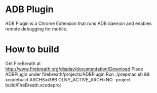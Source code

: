 # ADB Plugin

ADB Plugin is a Chrome Extension that runs ADB daemon and enables remote debugging for mobile.

# How to build
Get FireBreath at http://www.firebreath.org/display/documentation/Download
Place ADBPlugin under firebreath/projects/ADBPlugin
Run ./prepmac.sh && xcodebuild ARCHS=i386 OLNY_ACTIVE_ARCH=NO -project build/FireBreath.xcodeproj 
